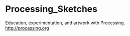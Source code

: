 Processing_Sketches
===================

Education, experimentation, and artwork with Processing.  
http://processing.org
